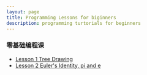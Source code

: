 ```yaml
---
layout: page
title: Programming Lessons for biginners
description: programming turtorials for beginners
---
```

### 零基础编程课
* [Lesson 1 Tree Drawing](programming_lesson1.html)
* [Lesson 2 Euler's Identity, pi and e](programming_lesson2.html)

